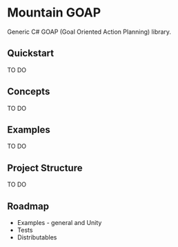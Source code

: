 # Mountain GOAP

Generic C# GOAP (Goal Oriented Action Planning) library.

## Quickstart

TO DO

## Concepts

TO DO

## Examples

TO DO

## Project Structure

TO DO

## Roadmap

* Examples - general and Unity
* Tests
* Distributables
